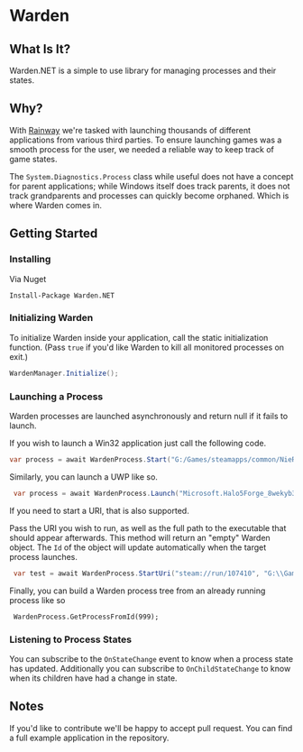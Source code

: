 ﻿# Warden 

## What Is It?

Warden.NET is a simple to use library for managing processes and their states. 

## Why?

With [Rainway](https://rainway.io) we're tasked with launching thousands of different applications from various third parties. To ensure launching games was a smooth process for the user, we needed a reliable way to keep track of game states. 

The ```System.Diagnostics.Process``` class while useful does not have a concept for parent applications; while Windows itself does track parents, it does not track grandparents and processes can quickly become orphaned. Which is where Warden comes in.  



## Getting Started

### Installing

Via Nuget

```
Install-Package Warden.NET
```

### Initializing Warden 
To initialize Warden inside your application, call the static initialization function. (Pass ```true``` if you'd like Warden to kill all monitored processes on exit.)

```csharp
WardenManager.Initialize();
```

### Launching a Process

Warden processes are launched asynchronously and return null if it fails to launch.

If you wish to launch a Win32 application just call the following code. 

```csharp
var process = await WardenProcess.Start("G:/Games/steamapps/common/NieRAutomata/NieRAutomata.exe", string.empty, ProcessTypes.Win32);
```

Similarly, you can launch a UWP like so.

```csharp
 var process = await WardenProcess.Launch("Microsoft.Halo5Forge_8wekyb3d8bbwe", "!Ausar", ProcessTypes.Uwp);
```

If you need to start a URI, that is also supported. 

Pass the URI you wish to run, as well as the full path to the executable that should appear afterwards. This method will return an "empty" Warden object. The ```Id``` of the object will update automatically when the target process launches.


```csharp
 var test = await WardenProcess.StartUri("steam://run/107410", "G:\\Games\\steamapps\\common\\Arma 3\\arma3launcher.exe", string.Empty);
```

Finally, you can build a Warden process tree from an already running process like so

```
 WardenProcess.GetProcessFromId(999);
```

### Listening to Process States

You can subscribe to the ```OnStateChange``` event to know when a process state has updated. Additionally you can subscribe to ```OnChildStateChange``` to know when its children have had a change in state.


## Notes

If you'd like to contribute we'll be happy to accept pull request. You can find a full example application in the repository.


